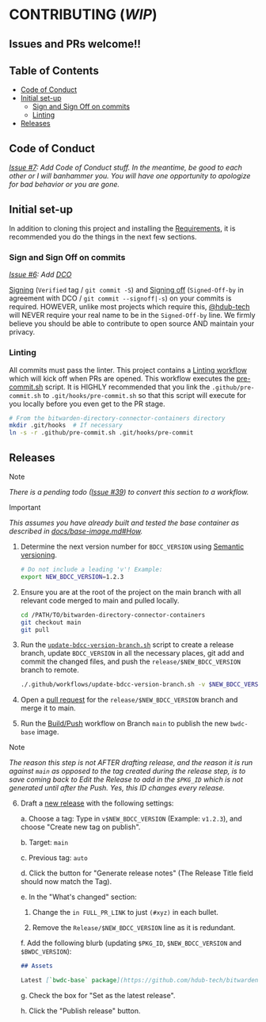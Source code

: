 # CONTRIBUTING (_WIP_)

## Issues and PRs welcome!!

## Table of Contents

- [Code of Conduct](#code-of-conduct)
- [Initial set-up](#initial-set-up)
  - [Sign and Sign Off on commits](sign-and-sign-off-on-commits)
  - [Linting](#linting)
- [Releases](#releases)

## Code of Conduct

_[Issue #7]: Add Code of Conduct stuff. In the meantime, be good to each other or
I will banhammer you. You will have one opportunity to apologize for bad
behavior or you are gone._

## Initial set-up

In addition to cloning this project and installing the [Requirements], it is
recommended you do the things in the next few sections.

### Sign and Sign Off on commits

_[Issue #6]: Add [DCO]_

[Signing] (`Verified` tag / `git commit -S`) and [Signing off] (`Signed-Off-by`
in agreement with DCO / `git commit --signoff|-s`) on your commits is required.
HOWEVER, unlike most projects which require this, [@hdub-tech] will NEVER
require your real name to be in the `Signed-Off-by` line. We firmly believe you
should be able to contribute to open source AND maintain your privacy.

### Linting

All commits must pass the linter. This project contains a [Linting workflow]
which will kick off when PRs are opened. This workflow executes the
[pre-commit.sh] script. It is HIGHLY recommended that you link the
`.github/pre-commit.sh` to `.git/hooks/pre-commit.sh` so that this script will
execute for you locally before you even get to the PR stage.

```bash
# From the bitwarden-directory-connector-containers directory
mkdir .git/hooks  # If necessary
ln -s -r .github/pre-commit.sh .git/hooks/pre-commit
```

## Releases

> [!NOTE]
> _There is a pending todo ([Issue #39]) to convert this section to a workflow._
<!-- markdownlint-disable-next-line no-blanks-blockquote -->
> [!IMPORTANT]
> _This assumes you have already built and tested the base container as
> described in [docs/base-image.md#How]._

1. Determine the next version number for `BDCC_VERSION` using [Semantic versioning].

   ```bash
   # Do not include a leading 'v'! Example:
   export NEW_BDCC_VERSION=1.2.3
   ```

2. Ensure you are at the root of the project on the main branch with all
   relevant code merged to main and pulled locally.

   ```bash
   cd /PATH/TO/bitwarden-directory-connector-containers
   git checkout main
   git pull
   ```

3. Run the [`update-bdcc-version-branch.sh`] script to create a release branch,
   update `BDCC_VERSION` in all the necessary places, git add and commit the
   changed files, and push the `release/$NEW_BDCC_VERSION` branch to remote.

   ```bash
   ./.github/workflows/update-bdcc-version-branch.sh -v $NEW_BDCC_VERSION
   ```

4. Open a [pull request] for the `release/$NEW_BDCC_VERSION` branch and merge
   it to main.

5. Run the [Build/Push] workflow on Branch `main` to publish the new
   `bwdc-base` image.

> [!NOTE]
> _The reason this step is not AFTER drafting release, and the reason it is run
against `main` as opposed to the tag created during the release step, is to
save coming back to Edit the Release to add in the `$PKG_ID` which is not
generated until after the Push. Yes, this ID changes every release._

<!-- markdownlint-disable-next-line MD029 -->
6. Draft a [new release] with the following settings:

   a. Choose a tag: Type in `v$NEW_BDCC_VERSION` (Example: `v1.2.3`), and
      choose "Create new tag on publish".

   b. Target: `main`

   c. Previous tag: `auto`

   d. Click the button for "Generate release notes" (The Release Title field
      should now match the Tag).

   e. In the "What's changed" section:

      1. Change the `in FULL_PR_LINK` to just `(#xyz)` in each bullet.

      2. Remove the `Release/$NEW_BDCC_VERSION` line as it is redundant.

   f. Add the following blurb (updating `$PKG_ID`, `$NEW_BDCC_VERSION` and
      `$BWDC_VERSION`):

      <!-- markdownlint-disable MD013 -->
      ```markdown
      ## Assets

      Latest [`bwdc-base` package](https://github.com/hdub-tech/bitwarden-directory-connector-containers/pkgs/container/bwdc-base/$PKG_ID?tag=$NEW_BDCC_VERSION) tagged with: `$NEW_BDCC_VERSION` and `$BWDC_VERSION`
      ```
      <!-- markdownlint-enable MD013 -->
   g. Check the box for "Set as the latest release".

   h. Click the "Publish release" button.

<!-- Links -->
[docs/base-image.md#How]:          ./docs/base-image.md#How
[Linting workflow]:                ./.github/workflows/lint.yml
[pre-commit.sh]:                   ./.github/pre-commit.sh
[`update-bdcc-version-branch.sh`]: ./.github/workflows/update-bdcc-version-branch.sh
[DCO]:                 https://developercertificate.org/
[@hdub-tech]:          https://github.com/hdub-tech
[Build/Push]:          https://github.com/hdub-tech/bitwarden-directory-connector-containers/actions/workflows/build-push-base.yml
[Issue #6]:            https://github.com/hdub-tech/bitwarden-directory-connector-containers/issues/6
[Issue #7]:            https://github.com/hdub-tech/bitwarden-directory-connector-containers/issues/7
[Issue #39]:           https://github.com/hdub-tech/bitwarden-directory-connector-containers/issues/39
[new release]:         https://github.com/hdub-tech/bitwarden-directory-connector-containers/releases/new
[pull request]:        https://github.com/hdub-tech/bitwarden-directory-connector-containers/pulls
[Requirements]:        https://github.com/hdub-tech/bitwarden-directory-connector-containers/blob/main/README.md#requirements
[Semantic versioning]: https://semver.org/
[Signing]:             https://docs.github.com/en/authentication/managing-commit-signature-verification/signing-commits
[Signing off]:         https://git-scm.com/docs/git-commit#Documentation/git-commit.txt-code--signoffcode

<!-- markdownlint-configure-file {
  MD026: false
}
-->
